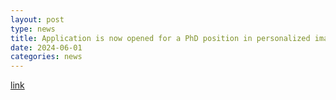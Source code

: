 ```yaml
---
layout: post
type: news
title: Application is now opened for a PhD position in personalized image-guided therapies
date: 2024-06-01
categories: news
---
```


[link](https://emploi.cnrs.fr/Offres/Doctorant/UMR5536-SYLMIR1-009/Default.aspx)
